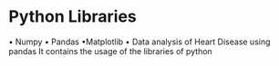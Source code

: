 # Python Libraries 
• Numpy
• Pandas 
•Matplotlib
• Data analysis of Heart Disease using pandas
 It contains the usage of the libraries of python
